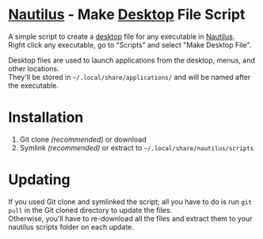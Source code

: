 # [Nautilus](https://gitlab.gnome.org/GNOME/nautilus) - Make [Desktop](https://specifications.freedesktop.org/desktop-entry-spec/desktop-entry-spec-latest.html#introduction) File Script

A simple script to create a [desktop](https://specifications.freedesktop.org/desktop-entry-spec/desktop-entry-spec-latest.html#introduction) file for any executable in [Nautilus](https://gitlab.gnome.org/GNOME/nautilus).\
Right click any executable, go to "Scripts" and select "Make Desktop File".

Desktop files are used to launch applications from the desktop, menus, and other locations.\
They'll be stored in `~/.local/share/applications/` and will be named after the executable.

# Installation
1. Git clone _(recommended)_ or download
2. Symlink _(recommended)_ or extract to `~/.local/share/nautilus/scripts`

# Updating
If you used Git clone and symlinked the script; all you have to do is run `git pull` in the Git cloned directory to update the files.\
Otherwise, you'll have to re-download all the files and extract them to your nautilus scripts folder on each update.